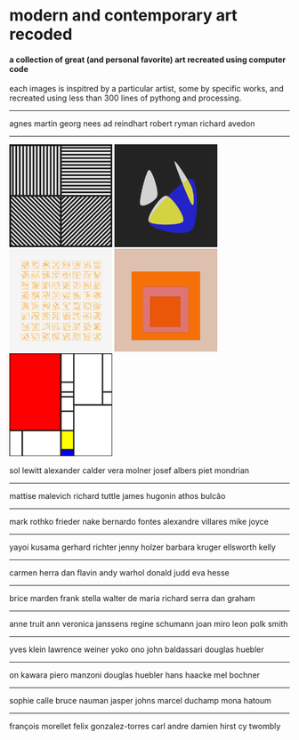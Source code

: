# modern and contemporary art recoded

#### a collection of great (and personal favorite) art recreated using computer code

each images is inspitred by a particular artist, some by specific works, and recreated using less than 300 lines of pythong and processing.

---

agnes martin
georg nees
ad reindhart
robert ryman
richard avedon

---
<p float="left">
<img src="https://github.com/fkmooney/Visual-Learning/blob/main/2022/sketch_220129a/output.png" width="185" >
<img src="https://github.com/fkmooney/Visual-Learning/blob/main/2021/sketch_211230b/cover.png" width="185" >
<img src="https://github.com/fkmooney/Visual-Learning/blob/main/2022/sketch_220109b/output.png" width="185" >
<img src="https://github.com/fkmooney/Visual-Learning/blob/main/2021/sketch_211225a/0260.png" width="185" >
<img src="https://github.com/fkmooney/Visual-Learning/blob/main/2022/sketch_220111b/output.png" width="185" >
</p>
sol lewitt 
alexander calder 
vera molner
josef albers
piet mondrian

---

mattise
malevich
richard tuttle
james hugonin
athos bulcão

---

mark rothko
frieder nake
bernardo fontes
alexandre villares
mike joyce

---

yayoi kusama
gerhard richter
jenny holzer
barbara kruger
ellsworth kelly

---

carmen herra
dan flavin
andy warhol
donald judd
eva hesse

---

brice marden
frank stella
walter de maria
richard serra
dan graham

---

anne truit
ann veronica janssens
regine schumann
joan miro
leon polk smith

---

yves klein
lawrence weiner
yoko ono
john baldassari
douglas huebler

---

on kawara
piero manzoni
douglas huebler
hans haacke
mel bochner

--- 

sophie calle
bruce nauman
jasper johns
marcel duchamp
mona hatoum

---

françois morellet
felix gonzalez-torres
carl andre
damien hirst
cy twombly
